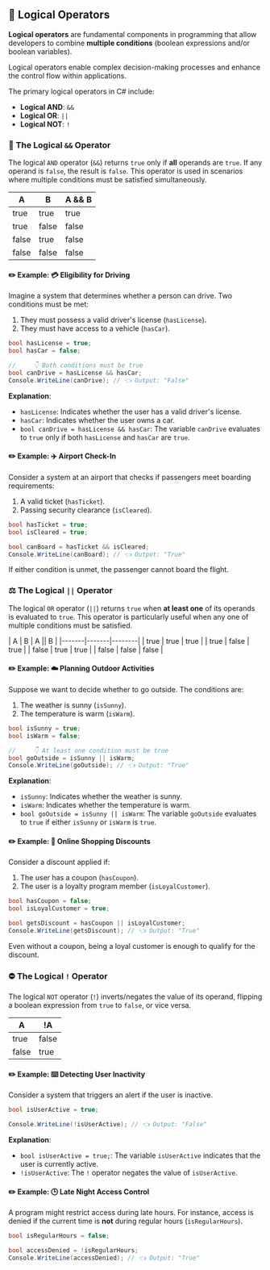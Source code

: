 ## 🧠 Logical Operators

**Logical operators** are fundamental components in programming that allow developers to combine **multiple conditions** (boolean expressions and/or boolean variables).

Logical operators enable complex decision-making processes and enhance the control flow within applications.

The primary logical operators in C# include:

- **Logical AND**: `&&`
- **Logical OR**: `||`
- **Logical NOT**: `!`

### 🤝 The Logical `&&` Operator

The logical `AND` operator (`&&`) returns `true` only if **all** operands are `true`. If any operand is `false`, the result is `false`. This operator is used in scenarios where multiple conditions must be satisfied simultaneously.

| A     | B     | A && B |
|-------|-------|--------|
| true  | true  | true   |
| true  | false | false  |
| false | true  | false  |
| false | false | false  |

#### ✏️ Example: 💳 Eligibility for Driving

Imagine a system that determines whether a person can drive. Two conditions must be met:

1. They must possess a valid driver's license (`hasLicense`).
2. They must have access to a vehicle (`hasCar`).

```csharp
bool hasLicense = true; 
bool hasCar = false;

//     👇 Both conditions must be true
bool canDrive = hasLicense && hasCar;
Console.WriteLine(canDrive); // 👈 Output: "False"
```

**Explanation**:

- `hasLicense`: Indicates whether the user has a valid driver's license.
- `hasCar`: Indicates whether the user owns a car.
- `bool canDrive = hasLicense && hasCar`: The variable `canDrive` evaluates to `true` only if both `hasLicense` and `hasCar` are `true`.

#### ✏️ Example: ✈️ Airport Check-In

Consider a system at an airport that checks if passengers meet boarding requirements:

1. A valid ticket (`hasTicket`).
2. Passing security clearance (`isCleared`).

```csharp
bool hasTicket = true;
bool isCleared = true;

bool canBoard = hasTicket && isCleared;
Console.WriteLine(canBoard); // 👈 Output: "True"
```

If either condition is unmet, the passenger cannot board the flight.

### ⚖️ The Logical `||` Operator

The logical `OR` operator (`||`) returns `true` when **at least one** of its operands is evaluated to `true`. This operator is particularly useful when any one of multiple conditions must be satisfied.

| A     | B     | A || B |
|-------|-------|--------|
| true  | true  | true   |
| true  | false | true   |
| false | true  | true   |
| false | false | false  |

#### ✏️ Example: ☁️ Planning Outdoor Activities

Suppose we want to decide whether to go outside. The conditions are:

1. The weather is sunny (`isSunny`).
2. The temperature is warm (`isWarm`).

```csharp
bool isSunny = true; 
bool isWarm = false;

//     👇 At least one condition must be true
bool goOutside = isSunny || isWarm;
Console.WriteLine(goOutside); // 👈 Output: "True"
```

**Explanation**:

- `isSunny`: Indicates whether the weather is sunny.
- `isWarm`: Indicates whether the temperature is warm.
- `bool goOutside = isSunny || isWarm`: The variable `goOutside` evaluates to `true` if either `isSunny` or `isWarm` is `true`.

#### ✏️ Example: 🛒 Online Shopping Discounts

Consider a discount applied if:

1. The user has a coupon (`hasCoupon`).
2. The user is a loyalty program member (`isLoyalCustomer`).

```csharp
bool hasCoupon = false;
bool isLoyalCustomer = true;

bool getsDiscount = hasCoupon || isLoyalCustomer;
Console.WriteLine(getsDiscount); // 👈 Output: "True"
```

Even without a coupon, being a loyal customer is enough to qualify for the discount.

### ⛔ The Logical `!` Operator

The logical `NOT` operator (`!`) inverts/negates the value of its operand, flipping a boolean expression from `true` to `false`, or vice versa.

| A     | !A    |
|-------|-------|
| true  | false |
| false | true  |

#### ✏️ Example: ⌨️ Detecting User Inactivity

Consider a system that triggers an alert if the user is inactive.

```csharp
bool isUserActive = true;

Console.WriteLine(!isUserActive); // 👈 Output: "False"
```

**Explanation**:

- `bool isUserActive = true;`: The variable `isUserActive` indicates that the user is currently active.
- `!isUserActive`: The `!` operator negates the value of `isUserActive`.

#### ✏️ Example: 🕒 Late Night Access Control

A program might restrict access during late hours. For instance, access is denied if the current time is **not** during regular hours (`isRegularHours`).

```csharp
bool isRegularHours = false;

bool accessDenied = !isRegularHours;
Console.WriteLine(accessDenied); // 👈 Output: "True"
```